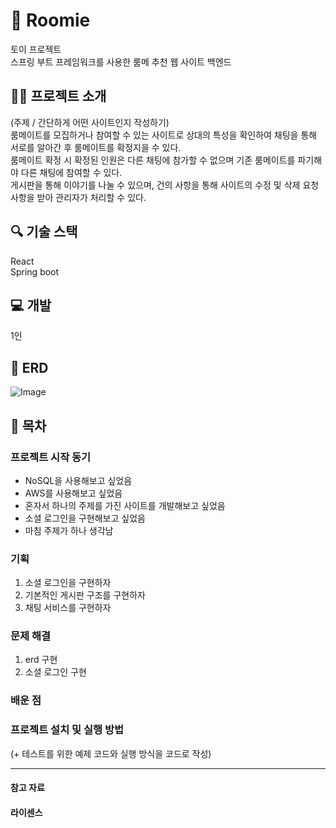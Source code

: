 # 👬 Roomie
토이 프로젝트<br/> 스프링 부트 프레임워크를 사용한 룸메 추천 웹 사이트 백엔드

## 🧑‍🏫 프로젝트 소개
(주제 / 간단하게 어떤 사이트인지 작성하기)<br/>
룸메이트를 모집하거나 참여할 수 있는 사이트로 상대의 특성을 확인하여 채팅을 통해 서로를 알아간 후 룸메이트를 확정지을 수 있다.<br/>
룸메이트 확정 시 확정된 인원은 다른 채팅에 참가할 수 없으며 기존 룸메이트를 파기해야 다른 채팅에 참여할 수 있다.<br/>
게시판을 통해 이야기를 나눌 수 있으며, 건의 사항을 통해 사이트의 수정 및 삭제 요청 사항을 받아 관리자가 처리할 수 있다.

## 🔍 기술 스택
React<br/>
Spring boot
## 💻 개발
1인

## 💾 ERD

![Image](https://github.com/user-attachments/assets/f12abc2a-aa0c-448a-9b75-bdcd3869846c)

## 📎 목차
### 프로젝트 시작 동기
- NoSQL을 사용해보고 싶었음
- AWS를 사용해보고 싶었음
- 혼자서 하나의 주제를 가진 사이트를 개발해보고 싶었음
- 소셜 로그인을 구현해보고 싶었음
- 마침 주제가 하나 생각남

### 기획
1. 소셜 로그인을 구현하자
2. 기본적인 게시판 구조를 구현하자
3. 채팅 서비스를 구현하자

### 문제 해결
1. erd 구현 
2. 소셜 로그인 구현

### 배운 점

### 프로젝트 설치 및 실행 방법

(+ 테스트를 위한 예제 코드와 실행 방식을 코드로 작성)


<hr>

#### 참고 자료

#### 라이센스